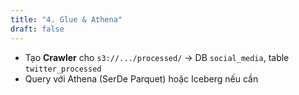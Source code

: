 ```yaml
---
title: "4. Glue & Athena"
draft: false
---
```

- Tạo **Crawler** cho `s3://.../processed/` → DB `social_media`, table `twitter_processed`
- Query với Athena (SerDe Parquet) hoặc Iceberg nếu cần